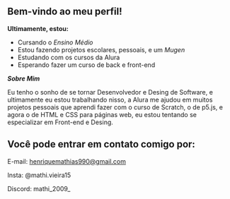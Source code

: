 ## Bem-vindo ao meu perfil!

**Ultimamente, estou:**

- Cursando o _Ensino Médio_
- Estou fazendo projetos escolares, pessoais, e um _Mugen_
- Estudando com os cursos da Alura
- Esperando fazer um curso de back e front-end


**_Sobre Mim_**

Eu tenho o sonho de se tornar Desenvolvedor e Desing de Software, e ultimamente eu estou trabalhando nisso, a Alura me ajudou em muitos projetos pessoais que aprendi fazer com o curso de Scratch, o de p5.js, e agora o de HTML e CSS para páginas web, eu estou tentando se especializar em Front-end e Desing.

## Você pode entrar em contato comigo por:

E-mail: henriquemathias990@gmail.com

Insta: @mathi.vieira15

Discord: mathi_2009_


